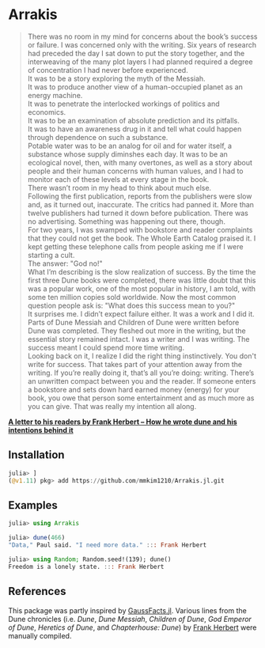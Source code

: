 # Arrakis

> There was no room in my mind for concerns about the book’s success or failure. I was concerned only with the writing. Six years of research had preceded the day I sat down to put the story together, and the interweaving of the many plot layers I had planned required a degree of concentration I had never before experienced.  
> It was to be a story exploring the myth of the Messiah.  
> It was to produce another view of a human-occupied planet as an energy machine.  
> It was to penetrate the interlocked workings of politics and economics.  
> It was to be an examination of absolute prediction and its pitfalls.  
> It was to have an awareness drug in it and tell what could happen through dependence on such a substance.  
> Potable water was to be an analog for oil and for water itself, a substance whose supply diminshes each day.
> It was to be an ecological novel, then, with many overtones, as well as a story about people and their human concerns with human values, and I had to monitor each of these levels at every stage in the book.  
> There wasn’t room in my head to think about much else.  
> Following the first publication, reports from the publishers were slow and, as it turned out, inaccurate. The critics had panned it. More than twelve publishers had turned it down before publication. There was no advertising.
> Something was happening out there, though.  
> For two years, I was swamped with bookstore and reader complaints that they could not get the book. The Whole Earth Catalog praised it. I kept getting these telephone calls from people asking me if I were starting a cult.  
> The answer: "God no!"  
> What I’m describing is the slow realization of success. By the time the first three Dune books were completed, there was little doubt that this was a popular work, one of the most popular in history, I am told, with some ten million copies sold worldwide. Now the most common question people ask is: "What does this success mean to you?"  
> It surprises me. I didn’t expect failure either. It was a work and I did it. Parts of Dune Messiah and Children of Dune were written before Dune was completed. They fleshed out more in the writing, but the essential story remained intact. I was a writer and I was writing. The success meant I could spend more time writing.  
> Looking back on it, I realize I did the right thing instinctively. You don't write for success. That takes part of your attention away from the writing. If you’re really doing it, that’s all you’re doing: writing. There’s an unwritten compact between you and the reader. If someone enters a bookstore and sets down hard earned money (energy) for your book, you owe that person some entertainment and as much more as you can give. That was really my intention all along.

[**A letter to his readers by Frank Herbert – How he wrote dune and his intentions behind it**](https://fgiasson.com/blog/index.php/2005/03/01/a_letter_to_his_readers_by_frank_herbert/)

## Installation

```julia
julia> ]
(@v1.11) pkg> add https://github.com/mmkim1210/Arrakis.jl.git
```
## Examples

```julia
julia> using Arrakis

julia> dune(466)
"Data," Paul said. "I need more data." ::: Frank Herbert

julia> using Random; Random.seed!(139); dune()
Freedom is a lonely state. ::: Frank Herbert
```

## References
This package was partly inspired by [GaussFacts.jl](https://github.com/eliascarv/GaussFacts.jl). Various lines from the Dune chronicles (i.e. *Dune*, *Dune Messiah*, *Children of Dune*, *God Emperor of Dune*, *Heretics of Dune*, and *Chapterhouse: Dune*) by [Frank Herbert](https://youtu.be/A-mLVVJkH7I?si=5gOZtGsgGZmtePyX) were manually compiled.
